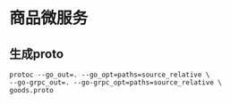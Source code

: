 # 商品微服务  

## 生成proto  

```
protoc --go_out=. --go_opt=paths=source_relative \
--go-grpc_out=. --go-grpc_opt=paths=source_relative \
goods.proto
```
